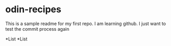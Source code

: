 # odin-recipes

This is a sample readme for my first repo. I am learning github.
I just want to test the commit process again 

*List
*List 
